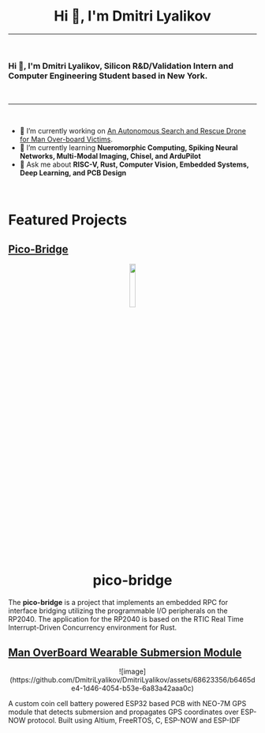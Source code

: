 <h1 align="center">Hi 👋, I'm Dmitri Lyalikov</h1>

-------------------
&emsp;
<h3 align="left">Hi 👋, I'm Dmitri Lyalikov, Silicon R&D/Validation Intern and Computer Engineering Student based in New York.</h3>
&emsp;

-------------------
&emsp;

- 🔭 I’m currently working on [An Autonomous Search and Rescue Drone for Man Over-board Victims](https://github.com/riverdale-soc/uav-mobfinder). 
- 🌱 I’m currently learning **Nueromorphic Computing, Spiking Neural Networks, Multi-Modal Imaging, Chisel, and ArduPilot**
- 💬 Ask me about **RISC-V, Rust, Computer Vision, Embedded Systems, Deep Learning, and PCB Design**

&emsp;

# Featured Projects
  ## [Pico-Bridge](https://github.com/DmitriLyalikov/pico-bridge)
<!-- Title -->
<p align="center">
  <img width=15% src="https://www.svgrepo.com/show/68860/microchip.svg">
  <h1 align="center">pico-bridge</h1>
</p>

The **pico-bridge** is a project that implements an embedded RPC for interface bridging utilizing the programmable I/O peripherals on the RP2040. 
The application for the RP2040 is based on the RTIC Real Time Interrupt-Driven Concurrency environment for Rust. 
## [Man OverBoard Wearable Submersion Module](https://github.com/riverdale-soc/submersion-module)
<p align="center">
![image](https://github.com/DmitriLyalikov/DmitriLyalikov/assets/68623356/b6465de4-1d46-4054-b53e-6a83a42aaa0c)
  </p>
A custom coin cell battery powered ESP32 based PCB with NEO-7M GPS module that detects submersion and propagates GPS coordinates over ESP-NOW protocol. 
Built using Altium, FreeRTOS, C, ESP-NOW and ESP-IDF
